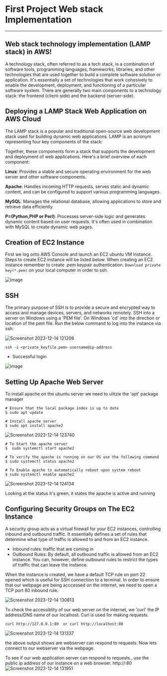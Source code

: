 # First Project Web stack Implementation
***

## Web stack technology implementation (LAMP stack) in AWS!

A technology stack, often referred to as a tech stack, is a combination of software tools, programming languages, frameworks, libraries, and other technologies that are used together to build a complete software solution or application. It's essentially a set of technologies that work cohesively to enable the development, deployment, and functioning of a particular software system. There are generally two main components to a technology stack: the frontend (client-side) and the backend (server-side).

## Deploying a LAMP Stack Web Application on AWS Cloud

The LAMP stack is a popular and traditional open-source web development stack used for building dynamic web applications. LAMP is an acronym representing four key components of the stack:

Together, these components form a stack that supports the development and deployment of web applications. Here's a brief overview of each component:

**Linux**:  Provides a stable and secure operating environment for the web server and other software components.

**Apache**:  Handles incoming HTTP requests, serves static and dynamic content, and can be configured to support various programming languages.

**MySQL**:  Manages the relational database, allowing applications to store and retrieve data efficiently.

**P=(Python,PHP or Perl)**:  Processes server-side logic and generates dynamic content based on user requests. It's often used in combination with MySQL to create dynamic web pages.

## Creation of EC2 Instance

First we log onto AWS Console and launch an EC2 ubuntu VM Instance. Steps to create EC2 instance will be listed below. When creating an EC2 instance remember to create .pem keypair authentication. `Download private key(*.pem)` on your local computer in order to ssh.

![image](https://github.com/lucm9/My-Personal-Project-Documentation/assets/96879757/d058111d-43ca-44d3-a7ef-37bb5988c70a)

## SSH

The primary purpose of SSH is to provide a secure and encrypted way to access and manage devices, servers, and networks remotely. SSH into a server on Windows using a 'PEM file'. On Windows 'cd' into the direction or location of the pem file. 
Run the below command to log into the instance via ssh:

![Screenshot 2023-12-14 121208](https://github.com/lucm9/My-Personal-Project-Documentation/assets/96879757/2374e412-ab4d-428b-8441-5e729a848c29)

```
ssh -i <private_keyfile.pem> username@ip-address
```
- Successful login

![image](https://github.com/lucm9/My-Personal-Project-Documentation/assets/96879757/cb6b8a49-d037-4de0-a36b-778565bc9178)

## Setting Up Apache Web Server

To install apache on the ubuntu server we need to ulitzie the 'apt' package manager

```
# Ensure that the local package index is up to date
$ sudo apt update

# Install apache server
$ sudo apt install apache2
```
![Screenshot 2023-12-14 123740](https://github.com/lucm9/My-Personal-Project-Documentation/assets/96879757/c12081ce-7ccf-4520-b07a-54ed57ee550a)

```
# To Start the apache server
$  sudo systemctl start apache2

# To verify the apache is running on our OS use the following command
$ sudo systemctl status apache2

# To Enable apache to automatically reboot upon system reboot
$ sudo systemctl enable apache2
```
![Screenshot 2023-12-14 124134](https://github.com/lucm9/My-Personal-Project-Documentation/assets/96879757/ec09abdf-0b06-4bfa-a17d-e40a188364b6)

Looking at the status it's green, it states the apache is active and running

## Configuring Security Groups on The EC2 Instance

A security group acts as a virtual firewall for your EC2 instances, controlling inbound and outbound traffic. It essentially defines a set of rules that determine what type of traffic is allowed to and from an EC2 instance.
- Inbound rules: traffic that are coming in
- Outbound Rules: By default, all outbound traffic is allowed from an EC2 instance. You can, however, define outbound rules to restrict the types of traffic that can leave the instance.

When the instance is created, we have a default TCP rule on port 22 opened which is useful for SSH connection to a terminal. In order to ensure that our webpage are being acccessed on the internet, we need to open a TCP port 80 inbound rule.

![Screenshot 2023-12-14 130813](https://github.com/lucm9/My-Personal-Project-Documentation/assets/96879757/bab5cbbb-cf48-4f26-afea-5057872c6ab9)

To check the accessiblity of our web server on the internet, we 'curl' the IP address/DNS name of our localhost. Curl is used for making requests.
```
curl http://127.0.0.1:80  or curl http://localhost:80 
```
![Screenshot 2023-12-14 131337](https://github.com/lucm9/My-Personal-Project-Documentation/assets/96879757/05c7e4cc-9430-427e-a6e6-dbb377c1b6f0)

the above output shows are webserver can respond to requests. Now lets connect to our webserver via the webpage.

To see if our web application server can respond to requests , use the public ip address of our instance on a web browser. http://<Public-IP-Address>:80
![Screenshot 2023-12-14 131951](https://github.com/lucm9/My-Personal-Project-Documentation/assets/96879757/c1d3646d-82cb-47e7-837c-5557c97d2fe6)

